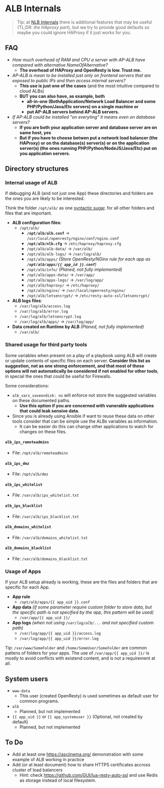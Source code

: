 # ALB Internals
> Tip: at [NLB Internals](alb-internals.md) there is additional features that
may be useful (TL;DR: _the HAproxy part_), but we try to provide good defaults
so maybe you could ignore HAProxy if it just works for you.

## FAQ

- _How much overhead of RAM and CPU a server with AP-ALB have compared with
  alternative NameOfAlternative?_
  - **The overhead of HAProxy and OpenResty is low. Trust me.**
- _AP-ALB is mean to be installed just only _on frontend servers_ that are exposed to
  public IPs and then access internal servers?_
  - **This use is just one of the cases**  (and the most intuitive compared to
    cloud ALBs)
  - **BUT you can also have, as example, both**
    - **all-in-one (BothApplication/Network Load Balancer and some
       PHP/Python/Java/Etc servers) on a single machine or**
    - **put AP-ALB servers behind AP-ALB servers.**
- _If AP-ALB could be installed "on everyting" it means even on database servers?_
  - **If you are both your application server and database server are on same
    host, yes**
  - **But if you have to choose betwen put a network load balancer (the HAProxy)
      or on the database(s) server(s) or on the application server(s) (the
      ones running PHP/Python/NodeJS/Java/Etc) put on you application servers.**

## Directory structures

### Internal usage of ALB

If debugging ALB (and not just one App) these directories and folders are the
ones you are likely to be interested.

Think the folder `/opt/alb/` as one [syntactic sugar](https://en.wikipedia.org/wiki/Syntactic_sugar).
for all other folders and files that are important.

- **ALB configuration files**:
  - `/opt/alb/`
    - **`/opt/alb/alb.conf`** -> `/usr/local/openresty/nginx/conf/nginx.conf`
    - **`/opt/alb/nlb.cfg`** -> `/etc/haproxy/haproxy.cfg`
    - `/opt/alb/alb-data/` -> `/var/alb/`
    - `/opt/alb/alb-logs/` -> `/var/log/alb/`
    - `/opt/alb/apps/` _(Store OpenResty/NGinx rule for each app as **`/opt/alb/apps/{{ app_id }}.conf`**)_
    - `/opt/alb/info/` _(Planed, not fully implemented)_
    - `/opt/alb/apps-data/` -> `/var/app/`
    - `/opt/alb/apps-logs/` -> `/var/log/app/`
    - `/opt/alb/haproxy/` -> `/etc/haproxy/`
    - `/opt/alb/nginx/` -> `/usr/local/openresty/nginx/`
    - `/opt/alb/letsencrypt/` -> `/etc/resty-auto-ssl/letsencrypt/`
- **ALB logs files**:
  - `/var/log/alb/access.log`
  - `/var/log/alb/error.log`
  - `/var/log/alb/letsencrypt.log`
  - `/var/log/alb/apps/` -> `/var/log/app/`
- **Data created on Runtime by ALB** _(Planed, not fully implemented)_
  - `/var/alb/`

### Shared usage for third party tools

Some variables when present on a play of a playbook using ALB will create or
update contents of specific files on each server. **Consider this list as
suggestion, not as one strong enforcement, and that most of these options will
not automatically be considered if not enabled for other tools**, in special the
ones that could be useful for Firewalls. 

Some considerations:
- `alb_vars_saveondisk: no` will enforce not store the suggested variables on
  these documented paths.
  - **Use this option if you are concerned with vunerable applications that
    could leak sensive data**.
- Since you is already using Ansible if want to reuse these data on other tools
  consider that can be simple use the ALBs variables as information.
  - It can be easier do this can change other applications to watch for changes
    on these files.

#### `alb_ips_remoteadmins`
- File: `/opt/alb/remoteadmins`

#### `alb_ips_dmz`
- File: `/opt/alb/dmz`

#### `alb_ips_whitelist`
- File: `/var/alb/ips_whitelist.txt`

#### `alb_ips_blacklist`
- File: `/var/alb/ips_blacklist.txt`

#### `alb_domains_whitelist`
- File: `/var/alb/domains_whitelist.txt`

#### `alb_domains_blacklist`
- File: `/var/alb/domains_blacklist.txt`

### Usage of Apps

If your ALB setup already is working, these are the files and folders that
are specific for each App.

- **App rule**
  - `/opt/alb/apps/{{ app_uid }}.conf`
- **App data** _(if some parameter require custom folder to store data, but
  the specific path is not specified by the app, this pattern will be used)_
  - `/var/app/{{ app_uid }}/`
- **App logs** _(when not using `/var/log/alb/...` and not specified custom path)_
  - `/var/log/app/{{ app_uid }}/access.log`
  - `/var/log/app/{{ app_uid }}/error.log`

Tip: `/var/www/SomeFolder` and `/home/SomeUser/SomeFolder` are common pattens
of folders for your apps. The use of `/var/app/{{ app_uid }}/` is mostly to
avoid conflicts with existend content, and is not a requirement at all.

## System users

- `www-data`
  - This user (created OpenResty) is used sometimes as default user for common
    programs.
- `alb`
  - Planned, but not implemented
- `{{ app_uid }}` or `{{ app_systemuser }}` (Optional, not created by default)
  - Planned, but not implemented

<!--
## Important directories

- ALB
  - ALB Files
    - `/opt/alb/`
  - ALB default directory for logs (TL;DR: "the default place for the error.log/access.log from OpenResty/NGinx")
    - `/var/log/alb/`
- OpenResty
  - `/usr/local/openresty/`
  - Tip: OpenResty, even if is a fork of NGinx, **will not** use /etc/nginx/ (but `/usr/local/openresty/nginx/`)
-->


## To Do

- Add at least one <https://asciinema.org/> demonstration with some example of ALB working in practice
- Add (or at least document) how to share HTTPS certificates accross cluster
of load balancers
  - Hint: check <https://github.com/GUI/lua-resty-auto-ssl> and use Redis as
    storage instead of local filesystem.

<!--

- Rewrite/reorganize some tasks files, in special the
  [tasks/default-files.yml](tasks/default-files.yml) that is doing too much for
  different services
- Document strategy to use AP-ALB to secure Elastic Search without X-Pack
  - Some links about
    - https://discuss.elastic.co/t/basic-authentication-of-es-without-x-pack/94840
    - https://discuss.elastic.co/t/basic-auth-on-kibana-using-nginx/158871

-->